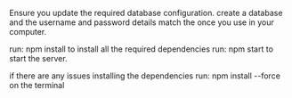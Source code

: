 Ensure you update the required database configuration.
create a database and the username and password details match the once you use in your computer.

run: npm install to install all the required dependencies
run: npm start to start the server.

if there are any issues installing the dependencies run: npm install --force on the terminal
